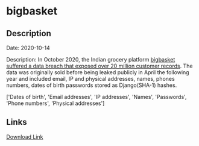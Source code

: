 # bigbasket

## Description

Date: 2020-10-14

Description:
In October 2020, the Indian grocery platform <a href="https://indianexpress.com/article/business/business-others/bigbasket-data-breach-user-details-leaked-dark-web-cyber-crime-7009578/" target="_blank" rel="noopener">bigbasket suffered a data breach that exposed over 20 million customer records</a>. The data was originally sold before being leaked publicly in April the following year and included email, IP and physical addresses, names, phones numbers, dates of birth passwords stored as Django(SHA-1) hashes.


['Dates of birth', 'Email addresses', 'IP addresses', 'Names', 'Passwords', 'Phone numbers', 'Physical addresses']

## Links

[Download Link](https://link-to.net/1229997/602.4596348679319/dynamic/?r=aHR0cHM6Ly93d3cubWVkaWFmaXJlLmNvbS92aWV3L1J1NGxWUHJ4VFVqa1l3Qi9iaWdiYXNrZXQuY29tL2ZpbGU=)